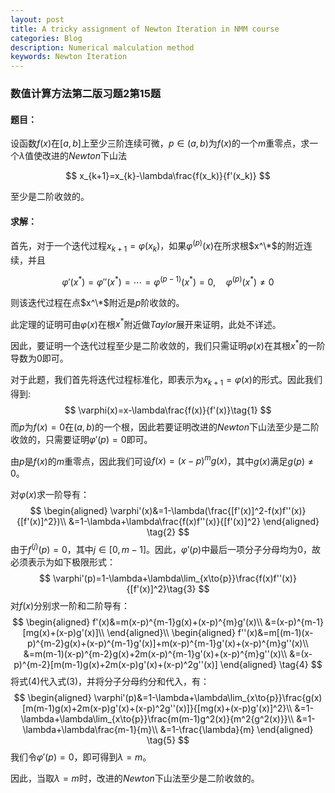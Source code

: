 ```yaml
---
layout: post
title: A tricky assignment of Newton Iteration in NMM course
categories: Blog
description: Numerical malculation method
keywords: Newton Iteration
---
```


### 数值计算方法第二版习题2第15题

#### 题目：

设函数$f(x)$在$[a,b]$上至少三阶连续可微，$p\in(a,b)$为$f(x)$的一个$m$重零点，求一个$\lambda$值使改进的$Newton$下山法  

$$
x_{k+1}=x_{k}-\lambda\frac{f(x_k)}{f'(x_k)}
$$

至少是二阶收敛的。

#### 求解：

首先，对于一个迭代过程$x_{k+1}=\varphi{(x_{k})}$，如果$\varphi^{(p)}(x)$在所求根$x^\*$的附近连续，并且 

$$
\varphi'(x^*)=\varphi''(x^*)=\cdots=\varphi^{(p-1)}(x^*)=0,\quad{\varphi^{(p)}(x^*)\ne0}
$$  

则该迭代过程在点$x^\*$附近是$p$阶收敛的。

此定理的证明可由$\varphi(x)$在根$x^*$附近做$Taylor$展开来证明，此处不详述。

因此，要证明一个迭代过程至少是二阶收敛的，我们只需证明$\varphi{(x)}$在其根$x^*$的一阶导数为$0$即可。

对于此题，我们首先将迭代过程标准化，即表示为$x_{k+1}=\varphi(x)$的形式。因此我们得到:
$$
\varphi(x)=x-\lambda\frac{f(x)}{f'(x)}\tag{1}
$$
而$p$为$f(x)=0$在$(a,b)$的一个根，因此若要证明改进的$Newton$下山法至少是二阶收敛的，只需要证明$\varphi'(p)=0$即可。

由$p$是$f(x)$的$m$重零点，因此我们可设$f(x)=(x-p)^{m}g(x)$，其中$g(x)$满足$g(p)\ne0$。

对$\varphi(x)$求一阶导有：
$$
\begin{aligned}
\varphi'(x)&=1-\lambda(\frac{[f'(x)]^2-f(x)f''(x)}{[f'(x)]^2})\\
&=1-\lambda+\lambda\frac{f(x)f''(x)}{[f'(x)]^2}
\end{aligned}
\tag{2}
$$
由于$f^{(j)}(p)=0$，其中$j\in[0,m-1]$。因此，$\varphi'(p)$中最后一项分子分母均为$0$，故必须表示为如下极限形式：
$$
\varphi'(p)=1-\lambda+\lambda\lim_{x\to{p}}\frac{f(x)f''(x)}{[f'(x)]^2}\tag{3}
$$
对$f(x)$分别求一阶和二阶导有：
$$
\begin{aligned}
f'(x)&=m(x-p)^{m-1}g(x)+(x-p)^{m}g'(x)\\
&=(x-p)^{m-1}[mg(x)+(x-p)g'(x)]\\
\end{aligned}\\
\begin{aligned}
f''(x)&=m[(m-1)(x-p)^{m-2}g(x)+(x-p)^{m-1}g'(x)]+m(x-p)^{m-1}g'(x)+(x-p)^{m}g''(x)\\
&=m(m-1)(x-p)^{m-2}g(x)+2m(x-p)^{m-1}g'(x)+(x-p)^{m}g''(x)\\
&=(x-p)^{m-2}[m(m-1)g(x)+2m(x-p)g'(x)+(x-p)^2g''(x)]
\end{aligned}
\tag{4}
$$
将式(4)代入式(3)，并将分子分母约分和代入，有：
$$
\begin{aligned}
\varphi'(p)&=1-\lambda+\lambda\lim_{x\to{p}}\frac{g(x)[m(m-1)g(x)+2m(x-p)g'(x)+(x-p)^2g''(x)]}{[mg(x)+(x-p)g'(x)]^2}\\
&=1-\lambda+\lambda\lim_{x\to{p}}\frac{m(m-1)g^2(x)}{m^2{g^2(x)}}\\
&=1-\lambda+\lambda\frac{m-1}{m}\\
&=1-\frac{\lambda}{m}
\end{aligned}
\tag{5}
$$
我们令$\varphi'(p)=0$，即可得到$\lambda=m$。

因此，当取$\lambda=m$时，改进的$Newton$下山法至少是二阶收敛的。

